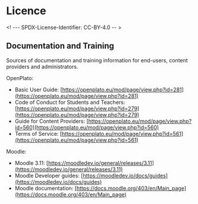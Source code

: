 # Licence

<! --- SPDX-License-Identifier: CC-BY-4.0  -- >

## Documentation and Training

Sources of documentation and training information for end-users, content providers and administrators.

OpenPlato:

* Basic User Guide: [https://openplato.eu/mod/page/view.php?id=281](https://openplato.eu/mod/page/view.php?id=281)
* Code of Conduct for Students and Teachers: [https://openplato.eu/mod/page/view.php?id=279](https://openplato.eu/mod/page/view.php?id=279)
* Guide for Content Providers: [https://openplato.eu/mod/page/view.php?id=560](https://openplato.eu/mod/page/view.php?id=560)
* Terms of Service: [https://openplato.eu/mod/page/view.php?id=561](https://openplato.eu/mod/page/view.php?id=561)

Moodle:

* Moodle 3.11: [https://moodledev.io/general/releases/3.11](https://moodledev.io/general/releases/3.11)
* Moodle Developer guides: [https://moodledev.io/docs/guides](https://moodledev.io/docs/guides)
* Moodle documentation: [https://docs.moodle.org/403/en/Main_page](https://docs.moodle.org/403/en/Main_page)
